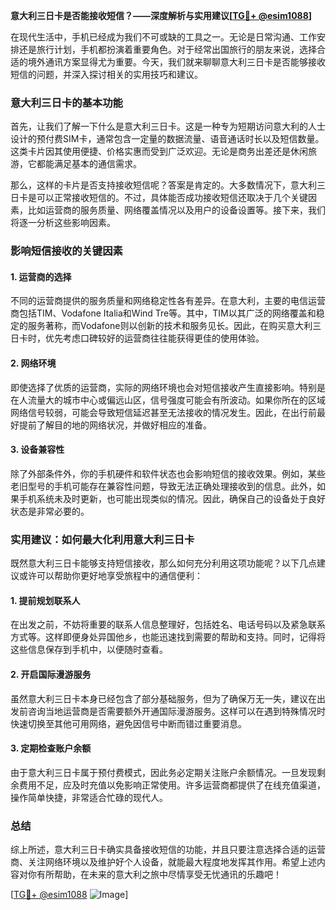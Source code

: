 **意大利三日卡是否能接收短信？——深度解析与实用建议[[TG💪+ @esim1088](https://t.me/s/esim1088)]**

在现代生活中，手机已经成为我们不可或缺的工具之一。无论是日常沟通、工作安排还是旅行计划，手机都扮演着重要角色。对于经常出国旅行的朋友来说，选择合适的境外通讯方案显得尤为重要。今天，我们就来聊聊意大利三日卡是否能够接收短信的问题，并深入探讨相关的实用技巧和建议。

### 意大利三日卡的基本功能

首先，让我们了解一下什么是意大利三日卡。这是一种专为短期访问意大利的人士设计的预付费SIM卡，通常包含一定量的数据流量、语音通话时长以及短信数量。这类卡片因其使用便捷、价格实惠而受到广泛欢迎。无论是商务出差还是休闲旅游，它都能满足基本的通信需求。

那么，这样的卡片是否支持接收短信呢？答案是肯定的。大多数情况下，意大利三日卡是可以正常接收短信的。不过，具体能否成功接收短信还取决于几个关键因素，比如运营商的服务质量、网络覆盖情况以及用户的设备设置等。接下来，我们将逐一分析这些影响因素。

### 影响短信接收的关键因素

#### 1. **运营商的选择**
不同的运营商提供的服务质量和网络稳定性各有差异。在意大利，主要的电信运营商包括TIM、Vodafone Italia和Wind Tre等。其中，TIM以其广泛的网络覆盖和稳定的服务著称，而Vodafone则以创新的技术和服务见长。因此，在购买意大利三日卡时，优先考虑口碑较好的运营商往往能获得更佳的使用体验。

#### 2. **网络环境**
即使选择了优质的运营商，实际的网络环境也会对短信接收产生直接影响。特别是在人流量大的城市中心或偏远山区，信号强度可能会有所波动。如果你所在的区域网络信号较弱，可能会导致短信延迟甚至无法接收的情况发生。因此，在出行前最好提前了解目的地的网络状况，并做好相应的准备。

#### 3. **设备兼容性**
除了外部条件外，你的手机硬件和软件状态也会影响短信的接收效果。例如，某些老旧型号的手机可能存在兼容性问题，导致无法正确处理接收到的信息。此外，如果手机系统未及时更新，也可能出现类似的情况。因此，确保自己的设备处于良好状态是非常必要的。

### 实用建议：如何最大化利用意大利三日卡

既然意大利三日卡能够支持短信接收，那么如何充分利用这项功能呢？以下几点建议或许可以帮助你更好地享受旅程中的通信便利：

#### 1. **提前规划联系人**
在出发之前，不妨将重要的联系人信息整理好，包括姓名、电话号码以及紧急联系方式等。这样即便身处异国他乡，也能迅速找到需要的帮助和支持。同时，记得将这些信息保存到手机中，以便随时查看。

#### 2. **开启国际漫游服务**
虽然意大利三日卡本身已经包含了部分基础服务，但为了确保万无一失，建议在出发前咨询当地运营商是否需要额外开通国际漫游服务。这样可以在遇到特殊情况时快速切换至其他可用网络，避免因信号中断而错过重要消息。

#### 3. **定期检查账户余额**
由于意大利三日卡属于预付费模式，因此务必定期关注账户余额情况。一旦发现剩余费用不足，应及时充值以免影响正常使用。许多运营商都提供了在线充值渠道，操作简单快捷，非常适合忙碌的现代人。

### 总结

综上所述，意大利三日卡确实具备接收短信的功能，并且只要注意选择合适的运营商、关注网络环境以及维护好个人设备，就能最大程度地发挥其作用。希望上述内容对你有所帮助，在未来的意大利之旅中尽情享受无忧通讯的乐趣吧！

[[TG💪+ @esim1088](https://t.me/s/esim1088) ![Image](https://i.postimg.cc/4NQfJmqS/Snipaste-2025-05-13-00-14-12.png)]